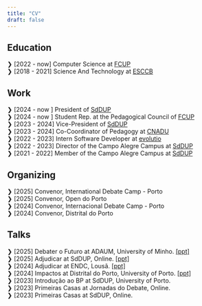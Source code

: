 ```yaml
---
title: "CV"
draft: false
---
```


## Education

❯ [2022 - now] Computer Science at [FCUP](https://www.up.pt/fcup/en/)  
❯ [2018 - 2021] Science And Technology at [ESCCB](https://www.aeccb.pt/)  

## Work
❯ [2024 - now ] President of [SdDUP](https://www.sdd.up.pt/)  
❯ [2024 - now ] Student Rep. at the Pedagogical Council of [FCUP](https://www.up.pt/fcup/en/)  
❯ [2023 - 2024] Vice-President of [SdDUP](https://www.sdd.up.pt/)  
❯ [2023 - 2024] Co-Coordinator of Pedagogy at  [CNADU](https://debates.pt/)  
❯ [2022 - 2023] Intern Software Developer at [evolutio](https://www.evolutio.pt/)   
❯ [2022 - 2023] Director of the Campo Alegre Campus at [SdDUP](https://sdd.up.pt/)  
❯ [2021 - 2022] Member of the Campo Alegre Campus at [SdDUP](https://sdd.up.pt/)  

## Organizing
❯ [2025] Convenor, International Debate Camp - Porto  
❯ [2025] Convenor, Open do Porto  
❯ [2024] Convenor, Internacional Debate Camp - Porto  
❯ [2024] Convenor, Distrital do Porto  

## Talks
❯ [2025] Debater o Futuro at ADAUM, University of Minho. [[ppt]]()  
❯ [2025] Adjudicar at SdDUP, Online. [[ppt]]()  
❯ [2024] Adjudicar at ENDC, Lousã. [[ppt]]()  
❯ [2024] Impactos at Distrital do Porto, University of Porto. [[ppt]]()  
❯ [2023] Introdução ao BP at SdDUP, University of Porto.   
❯ [2023] Primeiras Casas at Jornadas do Debate, Online.   
❯ [2023] Primeiras Casas at SdDUP, Online.   

